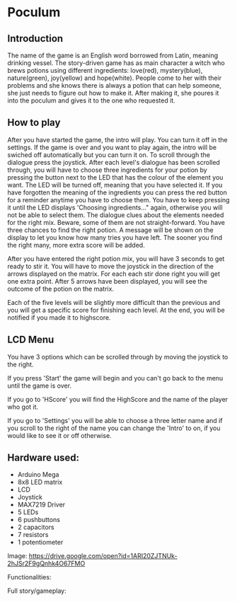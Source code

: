 # Poculum

## Introduction
The name of the game is an English word borrowed from Latin, meaning drinking vessel. The story-driven game has as main character a
witch who brews potions using different ingredients: love(red), mystery(blue), nature(green), joy(yellow) and hope(white). People come to her with their problems and she knows there is always a potion that can help someone, she just needs to figure out how to make it. After making it, she poures it into the poculum and gives it to the one who requested it.

## How to play
After you have started the game, the intro will play. You can turn it off in the settings. If the game is over and you want to play again, the intro will be swiched off automatically but you can turn it on. To scroll through the dialogue press the joystick. After each level's dialogue has been scrolled through, you will have to choose three ingredients for your potion by pressing the button next to the LED that has the colour of the element you want. The LED will be turned off, meaning that you have selected it. If you have forgotten the meaning of the ingredients you can press the red button for a reminder anytime you have to choose them.
You have to keep pressing it until the LED displays 'Choosing ingredients..." again, otherwise you will not be able to select them. The dialogue clues about the elements needed for the right mix. Beware, some of them are not straight-forward. You have three chances to find the right potion. A message will be shown on the display to let you know how many tries you have left. The sooner you find the right many, more extra score will be added. 

After you have entered the right potion mix, you will have 3 seconds to get ready to stir it. You will have to move the joystick in the direction of the arrows displayed on the matrix. For each each stir done right you will get one extra point. After 5 arrows have been displayed, you will see the outcome of the potion on the matrix. 

Each of the five levels will be slightly more difficult than the previous and you will get a specific score for finishing each level. At the end, you will be notified if you made it to highscore.


## LCD Menu
You have 3 options which can be scrolled through by moving the joystick to the right. 

If you press 'Start' the game will begin and you can't go back to the menu until the game is over.

If you go to 'HScore' you will find the HighScore and the name of the player who got it.

If you go to 'Settings' you will be able to choose a three letter name and if you scroll to the right of the name you can change the 'Intro' to on, if you would like to see it or off otherwise.

## Hardware used:
- Arduino Mega
- 8x8 LED matrix
- LCD
- Joystick
- MAX7219 Driver
- 5 LEDs
- 6 pushbuttons
- 2 capacitors
- 7 resistors
- 1 potentiometer

Image:
https://drive.google.com/open?id=1ARI20ZJTNUk-2hJSr2F9gQnhk4O67FMO

Functionalities:

Full story/gameplay:
